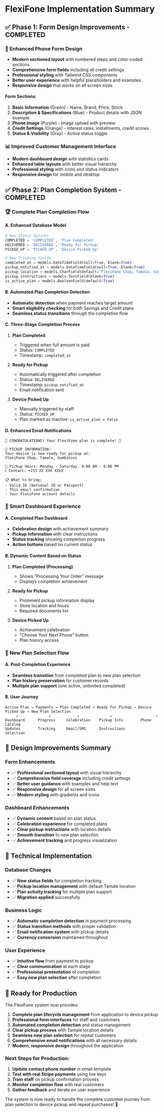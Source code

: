 # FlexiFone Implementation Summary

## ✅ **Phase 1: Form Design Improvements - COMPLETED**

### 🎨 **Enhanced Phone Form Design**
- **Modern sectioned layout** with numbered steps and color-coded sections
- **Comprehensive form fields** including all credit settings
- **Professional styling** with Tailwind CSS components
- **Better user experience** with helpful placeholders and examples
- **Responsive design** that works on all screen sizes

#### **Form Sections:**
1. **Basic Information** (Green) - Name, Brand, Price, Stock
2. **Description & Specifications** (Blue) - Product details with JSON example
3. **Phone Image** (Purple) - Image upload with preview
4. **Credit Settings** (Orange) - Interest rates, installments, credit scores
5. **Status & Visibility** (Gray) - Active status toggle

### 📊 **Improved Customer Management Interface**
- **Modern dashboard design** with statistics cards
- **Enhanced table layouts** with better visual hierarchy
- **Professional styling** with icons and status indicators
- **Responsive design** for mobile and desktop

## ✅ **Phase 2: Plan Completion System - COMPLETED**

### 🏆 **Complete Plan Completion Flow**

#### **A. Enhanced Database Model**
```python
# New Status Options
COMPLETED = 'COMPLETED', 'Plan Completed'
DELIVERED = 'DELIVERED', 'Ready for Pickup'
PICKED_UP = 'PICKED_UP', 'Device Picked Up'

# New Tracking Fields
completed_at = models.DateTimeField(null=True, blank=True)
pickup_notified_at = models.DateTimeField(null=True, blank=True)
pickup_location = models.CharField(default="FlexiFone Shop, Tamale, Gumbihini")
pickup_instructions = models.TextField(blank=True)
is_active_plan = models.BooleanField(default=True)
```

#### **B. Automated Plan Completion Detection**
- **Automatic detection** when payment reaches target amount
- **Smart eligibility checking** for both Savings and Credit plans
- **Seamless status transitions** through the completion flow

#### **C. Three-Stage Completion Process**

1. **Plan Completed** 
   - Triggered when full amount is paid
   - Status: `COMPLETED`
   - Timestamp: `completed_at`

2. **Ready for Pickup**
   - Automatically triggered after completion
   - Status: `DELIVERED` 
   - Timestamp: `pickup_notified_at`
   - Email notification sent

3. **Device Picked Up**
   - Manually triggered by staff
   - Status: `PICKED_UP`
   - Plan marked as inactive: `is_active_plan = False`

#### **D. Enhanced Email Notifications**
```
🎉 CONGRATULATIONS! Your FlexiFone plan is complete! 🎉

📍 PICKUP INFORMATION:
Your device is now ready for pickup at:
FlexiFone Shop, Tamale, Gumbihini

📅 Pickup Hours: Monday - Saturday, 9:00 AM - 6:00 PM
📞 Contact: +233 XX XXX XXXX

📋 What to bring:
- Valid ID (National ID or Passport)
- This email confirmation
- Your FlexiFone account details
```

### 🎯 **Smart Dashboard Experience**

#### **A. Completed Plan Dashboard**
- **Celebration design** with achievement summary
- **Pickup information** with clear instructions
- **Status tracking** showing completion progress
- **Action buttons** based on current status

#### **B. Dynamic Content Based on Status**

1. **Plan Completed (Processing)**
   - Shows "Processing Your Order" message
   - Displays completion achievement

2. **Ready for Pickup**
   - Prominent pickup information display
   - Store location and hours
   - Required documents list

3. **Device Picked Up**
   - Achievement celebration
   - "Choose Your Next Phone" button
   - Plan history access

### 🔄 **New Plan Selection Flow**

#### **A. Post-Completion Experience**
- **Seamless transition** from completed plan to new plan selection
- **Plan history preservation** for customer records
- **Multiple plan support** (one active, unlimited completed)

#### **B. User Journey**
```
Active Plan → Payments → Plan Completed → Ready for Pickup → Device Picked Up → New Plan Selection
     ↓              ↓            ↓              ↓                    ↓
Dashboard      Progress     Celebration    Pickup Info        Phone Catalog
Updates        Tracking     Email/SMS      Instructions       Selection
```

## 🎨 **Design Improvements Summary**

### **Form Enhancements**
- ✅ **Professional sectioned layout** with visual hierarchy
- ✅ **Comprehensive field coverage** including credit settings
- ✅ **Better user guidance** with examples and help text
- ✅ **Responsive design** for all screen sizes
- ✅ **Modern styling** with gradients and icons

### **Dashboard Enhancements**
- ✅ **Dynamic content** based on plan status
- ✅ **Celebration experience** for completed plans
- ✅ **Clear pickup instructions** with location details
- ✅ **Smooth transition** to new plan selection
- ✅ **Achievement tracking** and progress visualization

## 🔧 **Technical Implementation**

### **Database Changes**
- ✅ **New status fields** for completion tracking
- ✅ **Pickup location management** with default Tamale location
- ✅ **Plan activity tracking** for multiple plan support
- ✅ **Migration applied** successfully

### **Business Logic**
- ✅ **Automatic completion detection** in payment processing
- ✅ **Status transition methods** with proper validation
- ✅ **Email notification system** with pickup details
- ✅ **Currency conversion** maintained throughout

### **User Experience**
- ✅ **Intuitive flow** from payment to pickup
- ✅ **Clear communication** at each stage
- ✅ **Professional presentation** of completion
- ✅ **Easy new plan selection** after completion

## 🚀 **Ready for Production**

The FlexiFone system now provides:

1. **Complete plan lifecycle management** from application to device pickup
2. **Professional form interfaces** for staff and customers
3. **Automated completion detection** and status management
4. **Clear pickup process** with Tamale location details
5. **Seamless new plan selection** for repeat customers
6. **Comprehensive email notifications** with all necessary details
7. **Modern, responsive design** throughout the application

### **Next Steps for Production:**
1. **Update contact phone number** in email template
2. **Test with real Stripe payments** using live keys
3. **Train staff** on pickup confirmation process
4. **Monitor completion flow** with real customers
5. **Gather feedback** and iterate on user experience

The system is now ready to handle the complete customer journey from plan selection to device pickup and repeat purchases! 🎉
